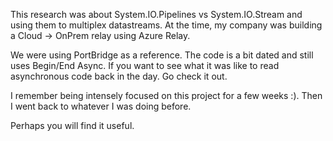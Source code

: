 
This research was about System.IO.Pipelines vs System.IO.Stream and using them to multiplex datastreams. At the time, my company was building a Cloud -> OnPrem relay using Azure Relay. 

We were using PortBridge as a reference. The code is a bit dated and still uses Begin/End Async. If you want to see what it was like to read asynchronous code back in the day. Go check it out.

I remember being intensely focused on this project for a few weeks :). Then I went back to whatever I was doing before.

Perhaps you will find it useful.